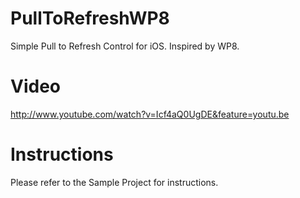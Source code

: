 PullToRefreshWP8
================

Simple Pull to Refresh Control for iOS. Inspired by WP8.

Video
================

http://www.youtube.com/watch?v=Icf4aQ0UgDE&feature=youtu.be

Instructions
================

Please refer to the Sample Project for instructions.

